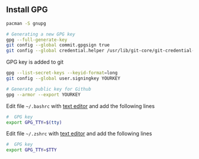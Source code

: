 ## Install GPG

```bash
pacman -S gnupg

# Generating a new GPG key
gpg --full-generate-key
git config --global commit.gpgsign true
git config --global credential.helper /usr/lib/git-core/git-credential-libsecret
```

GPG key is added to git
```zsh
gpg --list-secret-keys --keyid-format=long
git config --global user.signingkey YOURKEY

# Generate public key for Github
gpg --armor --export YOURKEY
```

Edit file `~/.bashrc` with [text editor][1] and add the following lines
```zsh
#  GPG key
export GPG_TTY=$(tty)
```

Edit file `~/.zshrc` with [text editor][1] and add the following lines
```zsh
#  GPG key
export GPG_TTY=$TTY
```

[1]:#text-editor